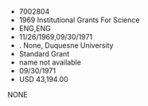 * 7002804
* 1969 Institutional Grants For Science
* ENG,ENG
* 11/26/1969,09/30/1971
*  . None, Duquesne University
* Standard Grant
*   name not available
* 09/30/1971
* USD 43,194.00

NONE